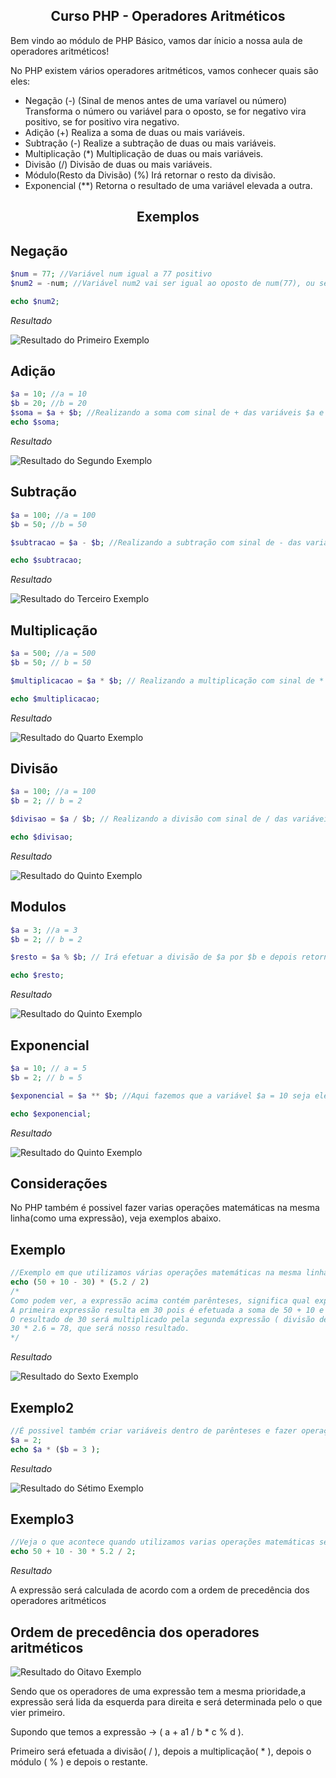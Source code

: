 <h2 align="center">
  Curso PHP - Operadores Aritméticos
</h2>

<p>Bem vindo ao módulo de PHP Básico, vamos dar ínicio a nossa aula de operadores aritméticos!</p>

<p>No PHP existem vários operadores aritméticos, vamos conhecer quais são eles: <p>

- Negação (-) (Sinal de menos antes de uma varíavel ou número) Transforma o número ou variável para o oposto, se for negativo vira positivo, se for positivo vira negativo.
- Adição (+) Realiza a soma de duas ou mais variáveis.
- Subtração (-) Realize a subtração de duas ou mais variáveis.
- Multiplicação (*) Multiplicação de duas ou mais variáveis.
- Divisão (/) Divisão de duas ou mais variáveis.
- Módulo(Resto da Divisão) (%) Irá retornar o resto da divisão.
- Exponencial (**) Retorna o resultado de uma variável elevada a outra.

<h2 align="center">
 Exemplos
</h2>

## Negação

```php
$num = 77; //Variável num igual a 77 positivo
$num2 = -num; //Variável num2 vai ser igual ao oposto de num(77), ou seja, 77 negativo

echo $num2;

```
*Resultado*

![Resultado do Primeiro Exemplo](https://i.imgur.com/psc0HNb.png)


## Adição

```php
$a = 10; //a = 10
$b = 20; //b = 20
$soma = $a + $b; //Realizando a soma com sinal de + das variáveis $a e $b
echo $soma; 
```
*Resultado*

![Resultado do Segundo Exemplo](https://i.imgur.com/3xzkKeP.png)

## Subtração

```php
$a = 100; //a = 100
$b = 50; //b = 50

$subtracao = $a - $b; //Realizando a subtração com sinal de - das variáveis $a e $b

echo $subtracao;

```

*Resultado*

![Resultado do Terceiro Exemplo](https://i.imgur.com/o3SwzcD.png)

## Multiplicação

```php
$a = 500; //a = 500
$b = 50; // b = 50

$multiplicacao = $a * $b; // Realizando a multiplicação com sinal de * das variáveis $a e $b

echo $multiplicacao;

```
*Resultado*

![Resultado do Quarto Exemplo](https://i.imgur.com/2tT9tY5.png)

## Divisão

```php
$a = 100; //a = 100
$b = 2; // b = 2

$divisao = $a / $b; // Realizando a divisão com sinal de / das variáveis $a e $b

echo $divisao;

```

*Resultado*

![Resultado do Quinto Exemplo](https://i.imgur.com/NFIjLcW.png)

## Modulos

```php
$a = 3; //a = 3
$b = 2; // b = 2

$resto = $a % $b; // Irá efetuar a divisão de $a por $b e depois retornar o resto da divisão

echo $resto; 

```
*Resultado*

![Resultado do Quinto Exemplo](https://i.imgur.com/TBtUD1x.png)

## Exponencial

```php
$a = 10; // a = 5
$b = 2; // b = 5

$exponencial = $a ** $b; //Aqui fazemos que a variável $a = 10 seja elevada a $b = 2, ou seja, 10x10 = 100 

echo $exponencial;

```
*Resultado*

![Resultado do Quinto Exemplo](https://i.imgur.com/3i83LR3.png)

## Considerações
<p>No PHP também é possivel fazer varias operações matemáticas na mesma linha(como uma expressão), veja exemplos abaixo.</p>

## Exemplo

```php
//Exemplo em que utilizamos várias operações matemáticas na mesma linha
echo (50 + 10 - 30) * (5.2 / 2)
/*
Como podem ver, a expressão acima contém parênteses, significa qual expressão será executada primeiro.
A primeira expressão resulta em 30 pois é efetuada a soma de 50 + 10 e depois a subtração de - 30.
O resultado de 30 será multiplicado pela segunda expressão ( divisão de 5.2 / 2 ) que é igual a (2.6).
30 * 2.6 = 78, que será nosso resultado.
*/
```
*Resultado*

![Resultado do Sexto Exemplo](https://i.imgur.com/SGW4rSH.png)

## Exemplo2
```php
//É possivel também criar variáveis dentro de parênteses e fazer operações com a mesma.
$a = 2;
echo $a * ($b = 3 );
```
*Resultado*

![Resultado do Sétimo Exemplo](https://i.imgur.com/rn8oTN7.png)

## Exemplo3
```php
//Veja o que acontece quando utilizamos varias operações matemáticas sem parênteses:  
echo 50 + 10 - 30 * 5.2 / 2;

```
*Resultado*


<p>A expressão será calculada de acordo com a ordem de precedência dos operadores aritméticos</p>


## Ordem de precedência dos operadores aritméticos 

![Resultado do Oitavo Exemplo](https://i.imgur.com/S8RXKIc.png)

Sendo que os operadores de uma expressão tem a mesma prioridade,a expressão será lida da esquerda para direita e será determinada pelo o que vier primeiro.

Supondo que temos a expressão -> ( a + a1 / b * c % d ).

Primeiro será efetuada a divisão( / ), depois a multiplicação( * ), depois o módulo ( % ) e depois o restante.











